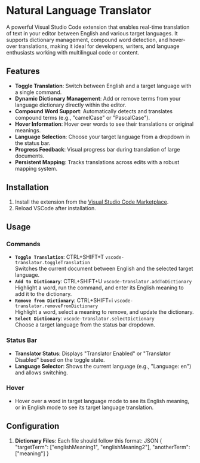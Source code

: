 # Natural Language Translator 

A powerful Visual Studio Code extension that enables real-time translation of text in your editor between English and various target languages. It supports dictionary management, compound word detection, and hover-over translations, making it ideal for developers, writers, and language enthusiasts working with multilingual code or content.

## Features

- **Toggle Translation**:  Switch between English and a target language with a single command.
- **Dynamic Dictionary Management**: Add or remove terms from your language dictionary directly within the editor.
- **Compound Word Support**: Automatically detects and translates compound terms (e.g., "camelCase" or "PascalCase").
- **Hover Information**: Hover over words to see their translations or original meanings.
- **Language Selection**: Choose your target language from a dropdown in the status bar.
- **Progress Feedback**: Visual progress bar during translation of large documents.
- **Persistent Mapping**: Tracks translations across edits with a robust mapping system.

## Installation

1. Install the extension from the [Visual Studio Code Marketplace](#).
2. Reload VSCode after installation.

## Usage

### Commands
- **`Toggle Translation`**: CTRL+SHIFT+T `vscode-translator.toggleTranslation`  
  Switches the current document between English and the selected target language.
- **`Add to Dictionary`**: CTRL+SHIFT+U `vscode-translator.addToDictionary`  
  Highlight a word, run the command, and enter its English meaning to add it to the dictionary.
- **`Remove from Dictionary`**: CTRL+SHIFT+i `vscode-translator.removeFromDictionary`  
  Highlight a word, select a meaning to remove, and update the dictionary.
- **`Select Dictionary`**: `vscode-translator.selectDictionary`  
  Choose a target language from the status bar dropdown.

### Status Bar
- **Translator Status**: Displays "Translator Enabled" or "Translator Disabled" based on the toggle state.
- **Language Selector**: Shows the current language (e.g., "Language: en") and allows switching.

### Hover
- Hover over a word in target language mode to see its English meaning, or in English mode to see its target language translation.

## Configuration

1. **Dictionary Files**: Each file should follow this format:
   JSON
   {
     "targetTerm": ["englishMeaning1", "englishMeaning2"],
     "anotherTerm": ["meaning"]
   }